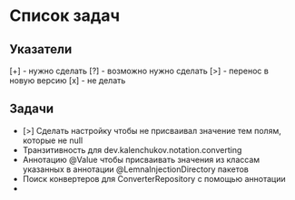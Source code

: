 # Список задач
## Указатели
[+] - нужно сделать
[?] - возможно нужно сделать
[>] - перенос в новую версию
[x] - не делать

## Задачи
* [>] Сделать настройку чтобы не присваивал значение тем полям, которые не null
* Транзитивность для dev.kalenchukov.notation.converting
* Аннотацию @Value чтобы присваивать значения из классам указанных в аннотации @LemnaInjectionDirectory пакетов
* Поиск конвертеров для ConverterRepository с помощью аннотации
* 
